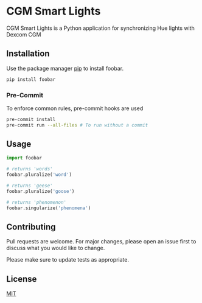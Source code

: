 # CGM Smart Lights

CGM Smart Lights is a Python application for synchronizing Hue lights with Dexcom CGM

## Installation

Use the package manager [pip](https://pip.pypa.io/en/stable/) to install foobar.

```bash
pip install foobar
```

### Pre-Commit

To enforce common rules, pre-commit hooks are used

```bash
pre-commit install
pre-commit run --all-files # To run without a commit
```

## Usage

```python
import foobar

# returns 'words'
foobar.pluralize('word')

# returns 'geese'
foobar.pluralize('goose')

# returns 'phenomenon'
foobar.singularize('phenomena')
```

## Contributing

Pull requests are welcome. For major changes, please open an issue first to discuss what you would like to change.

Please make sure to update tests as appropriate.

## License

[MIT](https://choosealicense.com/licenses/mit/)
